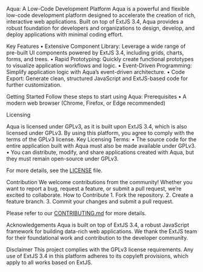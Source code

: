 Aqua: A Low-Code Development Platform
Aqua is a powerful and flexible low-code development platform designed to accelerate the creation of rich, interactive web applications. Built on top of ExtJS 3.4, Aqua provides a robust foundation for developers and organizations to design, develop, and deploy applications with minimal coding effort.

Key Features
• Extensive Component Library: Leverage a wide range of pre-built UI components powered by ExtJS 3.4, including grids, charts, forms, and trees.
• Rapid Prototyping: Quickly create functional prototypes to visualize application workflows and logic. 
• Event-Driven Programming: Simplify application logic with Aqua’s event-driven architecture. 
• Code Export: Generate clean, structured JavaScript and ExtJS-based code for further customization.

Getting Started
Follow these steps to start using Aqua:
Prerequisites 
• A modern web browser (Chrome, Firefox, or Edge recommended) 

Licensing

Aqua is licensed under GPLv3, as it is built upon ExtJS 3.4, which is also licensed under GPLv3. By using this platform, you agree to comply with the terms of the GPLv3 license.
Key Licensing Terms: • The source code for the entire application built with Aqua must also be made available under GPLv3. • You can distribute, modify, and share applications created with Aqua, but they must remain open-source under GPLv3.

For more details, see the <a href="https://github.com/Cityray87/aqua-platform/blob/main/LICENSE">LICENSE</a> file.

Contribution
We welcome contributions from the community! Whether you want to report a bug, request a feature, or submit a pull request, we’re excited to collaborate.
How to Contribute 1. Fork the repository. 2. Create a feature branch. 3. Commit your changes and submit a pull request.

Please refer to our <a href="https://github.com/Cityray87/aqua-platform/blob/main/CONTRIBUTING.md">CONTRIBUTING.md</a> for more details.

Acknowledgements
Aqua is built on top of ExtJS 3.4, a robust JavaScript framework for building data-rich web applications. We thank the ExtJS team for their foundational work and contribution to the developer community.

Disclaimer
This project complies with the GPLv3 license requirements. Any use of ExtJS 3.4 in this platform adheres to its copyleft provisions, which apply to all works based on ExtJS.

